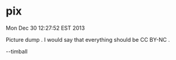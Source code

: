 pix
===
Mon Dec 30 12:27:52 EST 2013

Picture dump . I would say that everything should be CC BY-NC . 

--timball

